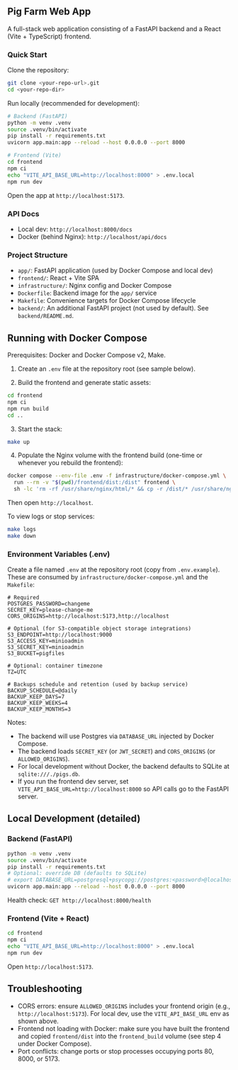 ## Pig Farm Web App

A full-stack web application consisting of a FastAPI backend and a React (Vite + TypeScript) frontend.

### Quick Start

Clone the repository:

```bash
git clone <your-repo-url>.git
cd <your-repo-dir>
```

Run locally (recommended for development):

```bash
# Backend (FastAPI)
python -m venv .venv
source .venv/bin/activate
pip install -r requirements.txt
uvicorn app.main:app --reload --host 0.0.0.0 --port 8000

# Frontend (Vite)
cd frontend
npm ci
echo "VITE_API_BASE_URL=http://localhost:8000" > .env.local
npm run dev
```

Open the app at `http://localhost:5173`.

### API Docs

- Local dev: `http://localhost:8000/docs`
- Docker (behind Nginx): `http://localhost/api/docs`

### Project Structure

- `app/`: FastAPI application (used by Docker Compose and local dev)
- `frontend/`: React + Vite SPA
- `infrastructure/`: Nginx config and Docker Compose
- `Dockerfile`: Backend image for the `app/` service
- `Makefile`: Convenience targets for Docker Compose lifecycle
- `backend/`: An additional FastAPI project (not used by default). See `backend/README.md`.

## Running with Docker Compose

Prerequisites: Docker and Docker Compose v2, Make.

1) Create an `.env` file at the repository root (see sample below).

2) Build the frontend and generate static assets:

```bash
cd frontend
npm ci
npm run build
cd ..
```

3) Start the stack:

```bash
make up
```

4) Populate the Nginx volume with the frontend build (one-time or whenever you rebuild the frontend):

```bash
docker compose --env-file .env -f infrastructure/docker-compose.yml \
  run --rm -v "$(pwd)/frontend/dist:/dist" frontend \
  sh -lc 'rm -rf /usr/share/nginx/html/* && cp -r /dist/* /usr/share/nginx/html'
```

Then open `http://localhost`.

To view logs or stop services:

```bash
make logs
make down
```

### Environment Variables (.env)

Create a file named `.env` at the repository root (copy from `.env.example`). These are consumed by `infrastructure/docker-compose.yml` and the `Makefile`:

```env
# Required
POSTGRES_PASSWORD=changeme
SECRET_KEY=please-change-me
CORS_ORIGINS=http://localhost:5173,http://localhost

# Optional (for S3-compatible object storage integrations)
S3_ENDPOINT=http://localhost:9000
S3_ACCESS_KEY=minioadmin
S3_SECRET_KEY=minioadmin
S3_BUCKET=pigfiles

# Optional: container timezone
TZ=UTC

# Backups schedule and retention (used by backup service)
BACKUP_SCHEDULE=@daily
BACKUP_KEEP_DAYS=7
BACKUP_KEEP_WEEKS=4
BACKUP_KEEP_MONTHS=3
```

Notes:
- The backend will use Postgres via `DATABASE_URL` injected by Docker Compose.
- The backend loads `SECRET_KEY` (or `JWT_SECRET`) and `CORS_ORIGINS` (or `ALLOWED_ORIGINS`).
- For local development without Docker, the backend defaults to SQLite at `sqlite:///./pigs.db`.
- If you run the frontend dev server, set `VITE_API_BASE_URL=http://localhost:8000` so API calls go to the FastAPI server.

## Local Development (detailed)

### Backend (FastAPI)

```bash
python -m venv .venv
source .venv/bin/activate
pip install -r requirements.txt
# Optional: override DB (defaults to SQLite)
# export DATABASE_URL=postgresql+psycopg://postgres:<password>@localhost:5432/pigs
uvicorn app.main:app --reload --host 0.0.0.0 --port 8000
```

Health check: `GET http://localhost:8000/health`

### Frontend (Vite + React)

```bash
cd frontend
npm ci
echo "VITE_API_BASE_URL=http://localhost:8000" > .env.local
npm run dev
```

Open `http://localhost:5173`.

## Troubleshooting

- CORS errors: ensure `ALLOWED_ORIGINS` includes your frontend origin (e.g., `http://localhost:5173`). For local dev, use the `VITE_API_BASE_URL` env as shown above.
- Frontend not loading with Docker: make sure you have built the frontend and copied `frontend/dist` into the `frontend_build` volume (see step 4 under Docker Compose).
- Port conflicts: change ports or stop processes occupying ports 80, 8000, or 5173.


